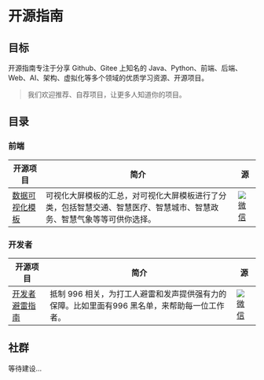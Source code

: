 # 开源指南
## 目标
开源指南专注于分享 Github、Gitee 上知名的 Java、Python、前端、后端、Web、AI、架构、虚拟化等多个领域的优质学习资源、开源项目。
>我们欢迎推荐、自荐项目，让更多人知道你的项目。
## 目录
### 前端
|  开源项目 | 简介 |源 |
|  ----  | ----  |----  |
| [数据可视化模板](https://gitee.com/lvyeyou/DaShuJuZhiDaPingZhanShi)  | 可视化大屏模板的汇总，对可视化大屏模板进行了分类，包括智慧交通、智慧医疗、智慧城市、智慧政务、智慧气象等等可供你选择。 |[![微信](https://user-images.githubusercontent.com/39942637/126057802-9e7d235f-fc5c-4503-b6c9-1ff6597d27b1.png)](https://mp.weixin.qq.com/s?__biz=Mzg4MDYyODM1Nw==&mid=2247483761&idx=1&sn=7516035fae13c6ea34cfeabfa7494a45&chksm=cf73069bf8048f8dfb5abe059bd35b9adbce1dec0c74a7d7a5360aa4111e385d33c7dc6e1f04&token=245738807&lang=zh_CN#rd)|

### 开发者
|  开源项目   | 简介  | 源 |
|  ----  | ----  |----  |
| [开发者避雷指南](https://github.com/996icu/996.ICU)  | 抵制 996 相关，为打工人避雷和发声提供强有力的保障。比如里面有996 黑名单，来帮助每一位工作者。 |[![微信](https://user-images.githubusercontent.com/39942637/126057802-9e7d235f-fc5c-4503-b6c9-1ff6597d27b1.png)](https://mp.weixin.qq.com/s?__biz=Mzg4MDYyODM1Nw==&mid=2247483742&idx=1&sn=a918c2a107b67574af058f1a982167ff&chksm=cf7306b4f8048fa2065b43f4055af7ee7c42fb2ae51c664941756b22abae351122e34d1f8701&token=245738807&lang=zh_CN#rd)|


## 社群
等待建设...
